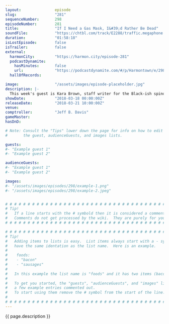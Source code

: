```yaml
---
layout:               episode
slug:                 "281"
sequenceNumber:       298
episodeNumber:        281
title:                "If I Need a Gas Mask, I&#39;d Rather Be Dead"
soundFile:            "https://chtbl.com/track/E2288/traffic.megaphone.fm/STA6760230398.mp3?updated=1596761450"
duration:             "01:58:18"
isLostEpisode:        false
isTrailer:            false
external:
  harmonCity:         "https://harmon.city/episode-281"
  podcastDynamite:
    hasMinutes:       false
    url:              "https://podcastdynamite.com/#/p/Harmontown/e/298/281"
  hallOfRecords:      

image:                "/assets/images/episode-placeholder.jpg"
description: |-
  This week's guest is Kara Brown, staff writer for the Black-ish spinoff, Grown-ish. Dan shares how a social media interaction with a fan lead to questions about Rick and Morty's future. Schrab tells tales of his small hometown, and Spencer tries to get to the bottom of what's going on with DeMorge sexually.
showDate:             "2018-03-18 00:00:00Z"
releaseDate:          "2018-03-21 10:00:00Z"
venue:                
comptroller:          "Jeff B. Davis"
gameMaster:           
hasDnD:               

# Note: Consult the "Tips" lower down the page for info on how to edit
#       the guest, audienceGuests, and images lists.

guests:
#- "Example guest 1"
#- "Example guest 2"

audienceGuests:
#- "Example guest 1"
#- "Example guest 2"

images:
#- "/assets/images/episodes/298/example-1.png"
#- "/assets/images/episodes/298/example-2.jpeg"


# # # # # # # # # # # # # # # # # # # # # # # # # # # # # # # # # # # # # # # # # # # # #
# Tip!
#   If a line starts with the # symbold then it is considered a comment.
#   Comments do not get processed by the wiki.  They are purely for your information.
# # # # # # # # # # # # # # # # # # # # # # # # # # # # # # # # # # # # # # # # # # # # #

# # # # # # # # # # # # # # # # # # # # # # # # # # # # # # # # # # # # # # # # # # # # #
# Tip!
#   Adding items to lists is easy.  List items always start with a - symbol and have
#   have the same identation as the list name.  Here is an example.
#
#    foods:
#    - "bacon"
#    - "sausages"
#
#   In this example the list name is "foods" and it has two items (bacon, and sausages).
#
#   To get you started, the "guests", "audienceGuests", and "images" lists below have
#   a few example entries commented out.
#   To start using them remove the # symbol from the start of the line.
#
# # # # # # # # # # # # # # # # # # # # # # # # # # # # # # # # # # # # # # # # # # # # #
---
```


<!-- The episode description will be rendered here -->
{{ page.description }}

<!-- Add your content BELOW here -->
<!-- vvvvvvvvvvvvvvvvvvvvvvvvvvv -->




<!-- ^^^^^^^^^^^^^^^^^^^^^^^^^^^ -->
<!-- Add your content ABOVE here -->

<!-- The episode gallery will be rendered here -->
